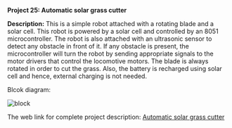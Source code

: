 __Project 25: Automatic solar grass cutter__

__Description:__
This is a simple robot attached with a rotating blade and a solar cell. This robot is powered by a solar cell and controlled by an 8051 microcontroller. The robot is also attached with an ultrasonic sensor to detect any obstacle in front of it. If any obstacle is present, the microcontroller will turn the robot by sending appropriate signals to the motor drivers that control the locomotive motors. The blade is always rotated in order to cut the grass. Also, the battery is recharged using solar cell and hence, external charging is not needed.

Blcok diagram:

![block](https://nevonprojects.com/wp-content/uploads/2015/09/solar-grass-cutter-small.jpg)

The web link for complete project description: [Automatic solar grass cutter](https://nevonprojects.com/fully-automated-solar-grass-cutter/)

